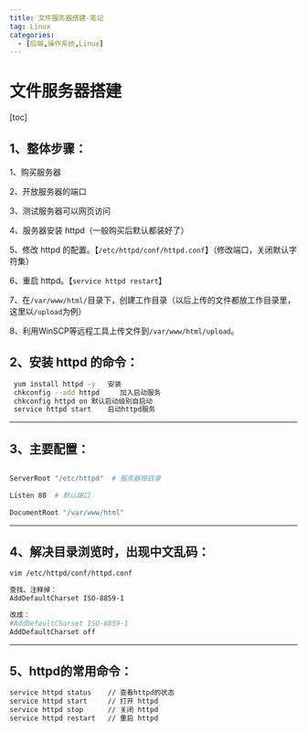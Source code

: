 ```yaml
---
title: 文件服务器搭建-笔记
tag: Linux
categories:
  - [后端,操作系统,Linux]
---
```



# 文件服务器搭建
[toc]

## 1、整体步骤：



1、购买服务器

2、开放服务器的端口

3、测试服务器可以网页访问

4、服务器安装 httpd（一般购买后默认都装好了）

5、修改 httpd 的配置。【`/etc/httpd/conf/httpd.conf`】（修改端口，关闭默认字符集）

6、重启 httpd。【`service httpd restart`】

7、在`/var/www/html/`目录下，创建工作目录（以后上传的文件都放工作目录里，这里以`/upload`为例）

8、利用WinSCP等远程工具上传文件到`/var/www/html/upload`。







## 2、安装 httpd 的命令：

```bash
 yum install httpd -y   安装    
 chkconfig --add httpd     加入启动服务    
 chkconfig httpd on	默认启动级别自启动    
 service httpd start	启动httpd服务
```









---







## 3、主要配置：

```bash

ServerRoot "/etc/httpd"  # 服务器根目录
 
Listen 80  # 默认端口
 
DocumentRoot "/var/www/html"  
```









---







## 4、解决目录浏览时，出现中文乱码：

```bash
vim /etc/httpd/conf/httpd.conf

查找、注释掉：
AddDefaultCharset ISO-8859-1

改成：
#AddDefaultCharset ISO-8859-1
AddDefaultCharset off
```









---



## 5、httpd的常用命令：

```bash
service httpd status	// 查看httpd的状态
service httpd start		// 打开 httpd
service httpd stop		// 关闭 httpd
service httpd restart	// 重启 httpd
```


